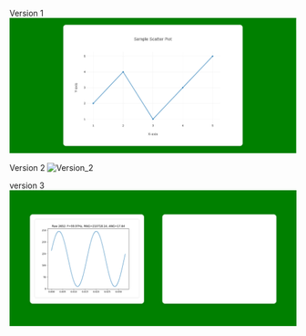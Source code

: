 Version 1
![V1](images/V1.png)

Version 2
![Version_2](https://github.com/user-attachments/assets/a52662b7-9ae8-464f-bfd9-21600c54a159)

version 3
![V3](images/version3.png)

